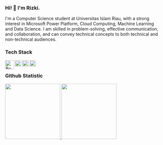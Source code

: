 ### Hi! 👋 I'm Rizki.
I'm a Computer Science student at Universitas Islam Riau, with a strong interest in Microsoft Power Platform, Cloud Computing, Machine Learning and Data Science. I am skilled in problem-solving, effective communication, and collaboration, and can convey technical concepts to both technical and non-technical audiences.

### Tech Stack
  <a href="https://getbootstrap.com/"><img align="left" alt="Bootstrap" title="Bootstrap" width="29px" src="https://upload.wikimedia.org/wikipedia/commons/b/b2/Bootstrap_logo.svg" /></a>
  <a href="#"><img align="left" alt="JavaScript" title="JavaScript" width="21px" src="https://upload.wikimedia.org/wikipedia/commons/9/99/Unofficial_JavaScript_logo_2.svg" /></a>
  <a href="https://nodejs.org/"><img align="left" alt="NodeJS" title="NodeJS" width="21px" src="https://seeklogo.com/images/N/nodejs-logo-FBE122E377-seeklogo.com.png" /></a>
  <a href="https://reactjs.org/"><img align="left" alt="React" title="React" width="21px" src="https://cdn.worldvectorlogo.com/logos/react-2.svg" /></a>
  <br>
  
### Github Statistic
<p align="left">
<a href="https://github.com/rizkimaul470">
  <img height="180em" src="https://github-readme-stats-eight-theta.vercel.app/api?username=rizkimaul470&show_icons=true&theme=algolia&include_all_commits=true&count_private=true"/>
  <img height="180em" src="https://github-readme-stats-eight-theta.vercel.app/api/top-langs/?username=rizkimaul470&layout=compact&langs_count=8&theme=algolia"/>
</a>
</p>

<!---### Reach me on
- <a href="https://linkedin.com/in/rizkimaul/">LinkedIn</a>
- <a href="https://rizkimaul.netlify.app">Pesonal Web Portofolio</a>
- maulanarizki587@gmail.com

rizkimaul470/rizkimaul470 is a ✨ special ✨ repository because its `README.md` (this file) appears on your GitHub profile.
You can click the Preview link to take a look at your changes.
--->
